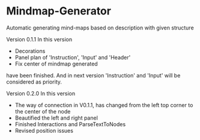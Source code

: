 # Mindmap-Generator
Automatic generating mind-maps based on description with given structure

Version 0.1.1
In this version
<ul>
  <li>Decorations</li>
  <li>Panel plan of 'Instruction', 'Input' and 'Header'</li>
  <li>Fix center of mindmap generated</li>
</ul>
have been finished. And in next version 'Instruction' and 'Input' will be considered as priority.<br>



Version 0.2.0
In this version
<ul>
  <li>The way of connection in V0.1.1, has changed from the left top corner to the center of the node</li>
  <li>Beautified the left and right panel</li>
  <li>Finished Interactions and ParseTextToNodes</li>
  <li>Revised position issues</li>
</ul>
